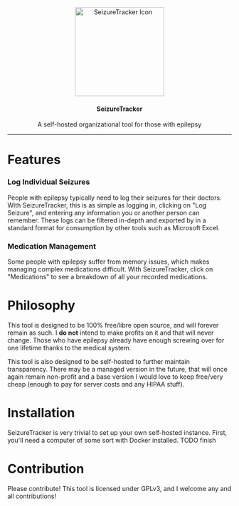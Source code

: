 <div align="center">
  <img src="https://i.imgur.com/yUE7Wsp.png" width="200x" height="200px" alt="SeizureTracker Icon">
  <h4>SeizureTracker</h4>
  A self-hosted organizational tool for those with epilepsy
</div>
<hr>

# Features

### Log Individual Seizures

People with epilepsy typically need to log their seizures for their doctors. With SeizureTracker, this is as simple as
logging in, clicking on "Log Seizure", and entering any information you or another person can remember. These logs can be
filtered in-depth and exported by in a standard format for consumption by other tools such as Microsoft Excel.

### Medication Management
Some people with epilepsy suffer from memory issues, which makes managing complex medications difficult. With SeizureTracker,
click on "Medications" to see a breakdown of all your recorded medications.

# Philosophy
This tool is designed to be 100% free/libre open source, and will forever remain as such. I **do not** intend to make
profits on it and that will never change. Those who have epilepsy already have enough screwing over for one lifetime thanks
to the medical system.

This tool is also designed to be self-hosted to further maintain transparency. There may be a managed version in the future,
that will once again remain non-profit and a base version I would love to keep free/very cheap (enough to pay for server costs and any HIPAA stuff).

# Installation
SeizureTracker is very trivial to set up your own self-hosted instance. First, you'll need a computer of some sort with
Docker installed. TODO finish

# Contribution
Please contribute! This tool is licensed under GPLv3, and I welcome any and all contributions!
